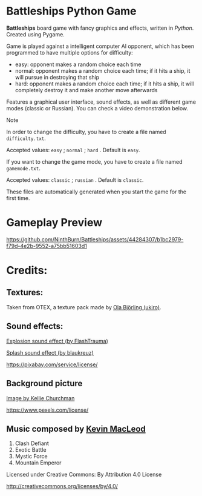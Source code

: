 # Battleships Python Game
**Battleships** board game with fancy graphics and effects, written in *Python*. Created using Pygame.

Game is played against a intelligent computer AI opponent, which has been programmed to have multiple options for difficulty:
  * easy: opponent makes a random choice each time
  * normal: opponent makes a random choice each time; if it hits a ship, it will pursue in destroying that ship
  * hard: opponent makes a random choice each time; if it hits a ship, it will completely destroy it and make another move afterwards
    
Features a graphical user interface, sound effects, as well as different game modes (classic or Russian). You can check a video demonstration below.

> [!NOTE]
> In order to change the difficulty, you have to create a file named ```difficulty.txt```.
> 
> Accepted values: `easy` ; `normal` ; `hard` . Default is `easy`.
>
> If you want to change the game mode, you have to create a file named ```gamemode.txt```.
>
> Accepted values: `classic` ; `russian` . Default is `classic`.
>
> These files are automatically generated when you start the game for the first time.

# Gameplay Preview
https://github.com/NinthBurn/Battleships/assets/44284307/b1bc2979-f79d-4e2b-9552-a75bb51603d1

# Credits:
## Textures:
Taken from OTEX, a texture pack made by [Ola Björling (ukiro)](https://doom.ukiro.com/otex-downloads/).

## Sound effects:
[Explosion sound effect (by FlashTrauma)](https://pixabay.com/sound-effects/explosion-6055/)

[Splash sound effect (by blaukreuz)](https://pixabay.com/sound-effects/search/splash/)

https://pixabay.com/service/license/

## Background picture 
[Image by Kellie Churchman](https://www.pexels.com/photo/landscape-photograph-of-body-of-water-1001682/)

https://www.pexels.com/license/

## Music composed by [Kevin MacLeod](incompetech.com)
1. Clash Defiant
2. Exotic Battle
3. Mystic Force
4. Mountain Emperor
   
Licensed under Creative Commons: By Attribution 4.0 License

http://creativecommons.org/licenses/by/4.0/
